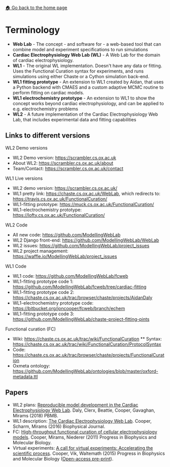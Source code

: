 [🏠 Go back to the home page](./README.md)

# Terminology

* **Web Lab** - The concept - and software for - a web-based tool that can combine model and experiment specifications to run simulations
* **Cardiac Electrophysiology Web Lab (WL)** - A Web Lab for the domain of cardiac electrophysiology.
* **WL1** - The original WL implementation. Doesn't have any data or fitting. Uses the Functional Curation syntax for experiments, and runs simulations using either Chaste or a Cython simulation back-end.
* **WL1 fitting prototype** - An extension to WL1 created by Aidan, that uses a Python backend with CMAES and a custom adaptive MCMC routine to perform fitting on cardiac models.
* **WL1 electrochemistry prototype** - An extension to WL1 to show the concept works beyond cardiac electrophysiology, and can be applied to e.g. electrochemistry problems
* **WL2** - A future implementation of the Cardiac Electrophysiology Web Lab, that includes experimental data and fitting capabilities

## Links to different versions

WL2 Demo versions

* WL2 Demo version: https://scrambler.cs.ox.ac.uk
* About WL2: https://scrambler.cs.ox.ac.uk/about
* Team/Contact: https://scrambler.cs.ox.ac.uk/contact

WL1 Live versions

* WL2 demo version: https://scrambler.cs.ox.ac.uk/
* WL1 pretty link: https://chaste.cs.ox.ac.uk/WebLab, which redirects to: https://travis.cs.ox.ac.uk/FunctionalCuration/
* WL1-fitting prototype: https://muck.cs.ox.ac.uk/FunctionalCuration/
* WL1-electrochemistry prototype: https://lofty.cs.ox.ac.uk/FunctionalCuration/

WL2 Code

* All new code: https://github.com/ModellingWebLab
* WL2 Django front-end: https://github.com/ModellingWebLab/WebLab
* WL2 issues: https://github.com/ModellingWebLab/project_issues
* WL2 project management: https://waffle.io/ModellingWebLab/project_issues

WL1 Code

* WL1 code: https://github.com/ModellingWebLab/fcweb
* WL1-fitting prototype code 1: https://github.com/ModellingWebLab/fcweb/tree/cardiac-fitting
* WL1-fitting prototype code 2: https://chaste.cs.ox.ac.uk/trac/browser/chaste/projects/AidanDaly
* WL1-electrochemistry prototype code: https://bitbucket.org/joncooper/fcweb/branch/echem
* WL1-fitting prototype code 3: https://github.com/ModellingWebLab/chaste-project-fitting-pints

Functional curation (FC)

* Wiki: https://chaste.cs.ox.ac.uk/trac/wiki/FunctionalCuration
** Syntax: https://chaste.cs.ox.ac.uk/trac/wiki/FunctionalCuration/ProtocolSyntax
* Code: https://chaste.cs.ox.ac.uk/trac/browser/chaste/projects/FunctionalCuration
* Oxmeta ontology: https://github.com/ModellingWebLab/ontologies/blob/master/oxford-metadata.ttl

## Papers

* WL2 plans: [Reproducible model development in the Cardiac Electrophysiology Web Lab](https://www.sciencedirect.com/science/article/pii/S0079610718300257). Daly, Clerx, Beattie, Cooper, Gavaghan, Mirams (2018) PBMB.
* WL1 description: [The Cardiac Electrophysiology Web Lab](https://www.sciencedirect.com/science/article/pii/S0006349515047530). Cooper, Scharm, Mirams (2016) Biophysical Journal.
* FC: [High-throughput functional curation of cellular electrophysiology models](https://www.sciencedirect.com/science/article/pii/S0079610711000502?via%3Dihub). Cooper, Mirams, Niederer (2011) Progress in Biophysics and Molecular Biology.
* Virtual experiments: [A call for virtual experiments: Accelerating the scientific process](https://www.sciencedirect.com/science/article/pii/S0079610714001825?via%3Dihub). Cooper, Vik, Waltemath (2015) Progress in Biophysics and Molecular Biology ([Open-access pre-print](https://peerj.com/preprints/273/)).

